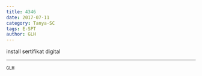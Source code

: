 ```yaml
---
title: 4346
date: 2017-07-11
category: Tanya-SC
tags: E-SPT
author: GLH
---
```


install sertifikat digital

---



`GLH`
